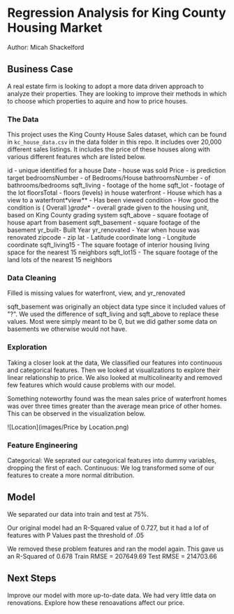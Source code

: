 # Regression Analysis for King County Housing Market

Author: Micah Shackelford



## Business Case

A real estate firm is looking to adopt a more data driven approach to analyze their properties. They are looking to improve their methods in which to choose which properties to aquire and how to price houses. 

### The Data

This project uses the King County House Sales dataset, which can be found in  `kc_house_data.csv` in the data folder in this repo. It includes over 20,000 different sales listings. It includes the price of these houses along with various different features whch are listed below.  

id - unique identified for a house
Date - house was sold
Price -  is prediction target
bedroomsNumber -  of Bedrooms/House
bathroomsNumber -  of bathrooms/bedrooms
sqft_living -  footage of the home
sqft_lot -  footage of the lot
floorsTotal -  floors (levels) in house
waterfront - House which has a view to a waterfront*view** - Has been viewed
condition - How good the condition is ( Overall )*grade** - overall grade given to the housing unit, based on King County grading system  sqft_above - square footage of house apart from basement
sqft_basement - square footage of the basement
yr_built- Built Year
yr_renovated - Year when house was renovated
zipcode - zip
lat - Latitude coordinate
long - Longitude coordinate
sqft_living15 - The square footage of interior housing living space for the nearest 15 neighbors
sqft_lot15 - The square footage of the land lots of the nearest 15 neighbors




### Data Cleaning

Filled is missing values for waterfront, view, and yr_renovated

sqft_basement was originally an object data type since it included values of "?". We used the difference of sqft_living and sqft_above
to replace these values. Most were simply meant to be 0, but we did gather some data on basements we otherwise would not have. 

### Exploration
Taking a closer look at the data, We classified our features into continuous and categorical features. Then we looked at visualizations
to explore their linear relationship to price. We also looked at multicolinearity and removed  few features which would cause problems with our model.

Something noteworthy found was the mean sales price of waterfront homes was over three times greater than the average mean price of other homes. This can be observed in the visualization below.

![Location](images/Price by Location.png)





### Feature Engineering

Categorical: We seprated our categorical features into dummy variables, dropping the first of each.
Continuous: We log transformed some of our features to create a more normal ditribution. 

## Model

We separated our data into train and test at 75%. 

Our original model had an R-Squared value of 0.727, but it had a lof of features with P Values past the threshold of .05

We removed these problem features and ran the model again. This gave us an R-Squared of 0.678
Train RMSE = 207649.69
Test RMSE = 214703.66

## Next Steps

Improve our model with more up-to-date data.
We had very little data on renovations. Explore how these renoavations affect our price. 

